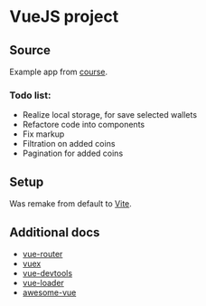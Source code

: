 # VueJS project

## Source
Example app from [course](https://www.youtube.com/watch?v=4XTy6ucbLNg&list=PLvTBThJr861yMBhpKafII3HZLAYujuNWw&index=1).

### Todo list:
 * Realize local storage, for save selected wallets
 * Refactore code into components
 * Fix markup
 * Filtration on added coins
 * Pagination for added coins

## Setup
Was remake from default to [Vite](https://vitejs.dev/).

## Additional docs
 * [vue-router](https://router.vuejs.org)
 * [vuex](https://vuex.vuejs.org)
 * [vue-devtools](https://github.com/vuejs/vue-devtools#vue-devtools)
 * [vue-loader](https://vue-loader.vuejs.org)
 * [awesome-vue](https://github.com/vuejs/awesome-vue)
